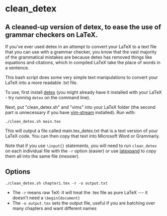 # clean_detex
## A cleaned-up version of detex, to ease the use of grammar checkers on LaTeX.

If you've ever used detex in an attempt to convert your LaTeX to a text file that you can use with a grammar checker, you know that the vast majority of the grammatical mistakes are because detex has removed things like equations and citations, which in compiled LaTeX take the place of words in a sentence.

This bash script does some very simple text manipulations to convert your LaTeX into a more readable .txt file. 


To use, first install [detex](https://ctan.org/pkg/detex?lang=en) (you might already have it installed with your LaTeX - try running `detex` on the command line).

Next, put "clean_detex.sh" and "vims" into your LaTeX folder (the second part is unnecessary if you have [vim-stream](https://github.com/MilesCranmer/git-stream) installed). Run with:

```
./clean_detex.sh main.tex
```

This will output a file called main.tex_detex.txt that is a text version of your LaTeX code. You can then copy that text into Microsoft Word or Grammarly.

Note that if you use `\input{}` statements, you will need to run `clean_detex` on each individual file with the `-r` option (easier) or
use [latexpand](https://gitlab.com/latexpand/latexpand) to copy them all into the same file (messier).


## Options


```
./clean_detex.sh chapter1.tex -r -o output.txt
```

- The `-r` means raw TeX: it will treat the .tex file as pure LaTeX --- it doesn't need  a `\begin{document}`
- The `-o output.tex` sets the output file, useful if you are batching over many chapters and want different names


